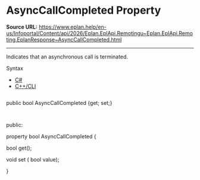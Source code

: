 # AsyncCallCompleted Property

**Source URL:** https://www.eplan.help/en-us/Infoportal/Content/api/2026/Eplan.EplApi.Remotingu~Eplan.EplApi.Remoting.EplanResponse~AsyncCallCompleted.html

---

Indicates that an asynchronous call is terminated.

Syntax

- [C#](#i-syntax-CS)
- [C++/CLI](#i-syntax-CPP2005)

```
```
public bool AsyncCallCompleted {get; set;}
```
```

```
```
public:

property bool AsyncCallCompleted {

   bool get();

   void set (    bool value);

}
```
```
